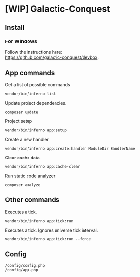 # [WIP] Galactic-Conquest

## Install

### For Windows
Follow the instructions here:\
https://github.com/galactic-conquest/devbox.

## App commands
Get a list of possible commands
```
vendor/bin/inferno list
```

 Update project dependencies.
```
composer update
```

Project setup
```
vendor/bin/inferno app:setup
```

Create a new handler
```
vendor/bin/inferno app:create:handler ModuleDir HandlerName
```

Clear cache data
```
vendor/bin/inferno app:cache-clear
```

Run static code analyzer
```
composer analyze
```

## Other commands

Executes a tick.
```
vendor/bin/inferno app:tick:run
```

Executes a tick. Ignores universe tick interval.
```
vendor/bin/inferno app:tick:run --force
```

## Config
```
/config/config.php
/config/app.php
```
